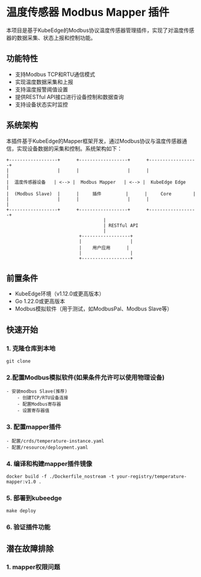 # 温度传感器 Modbus Mapper 插件

本项目是基于KubeEdge的Modbus协议温度传感器管理插件，实现了对温度传感器的数据采集、状态上报和控制功能。

## 功能特性

- 支持Modbus TCP和RTU通信模式
- 实现温度数据采集和上报
- 支持温度报警阈值设置
- 提供RESTful API接口进行设备控制和数据查询
- 支持设备状态实时监控

## 系统架构

本插件基于KubeEdge的Mapper框架开发，通过Modbus协议与温度传感器通信，实现设备数据的采集和控制。系统架构如下：

```
+------------------+      +------------------+      +------------------+
|                  |      |                  |      |                  |
|  温度传感器设备   | <--> |  Modbus Mapper   | <--> |  KubeEdge Edge   |
|  (Modbus Slave)  |      |     插件         |      |     Core        |
|                  |      |                  |      |                  |
+------------------+      +------------------+      +------------------+
                                    |
                                    | RESTful API
                                    |
                           +------------------+
                           |                  |
                           |    用户应用      |
                           |                  |
                           +------------------+
```

## 前置条件

- KubeEdge环境（v1.12.0或更高版本）
- Go 1.22.0或更高版本
- Modbus模拟软件（用于测试，如ModbusPal、Modbus Slave等）

## 快速开始

### 1. 克隆仓库到本地
```
git clone 
```

### 2.配置Modbus模拟软件(如果条件允许可以使用物理设备)
```
- 安装modbus Slave(推荐)
    - 创建TCP/RTU设备连接
    - 配置Modbus寄存器
    - 设置寄存器值
```

### 3. 配置mapper插件
```
- 配置/crds/temperature-instance.yaml
- 配置/resource/deployment.yaml 
```
### 4. 编译和构建mapper插件镜像
```
docker build -f ./Dockerfile_nostream -t your-registry/temperature-mapper:v1.0 .
```

### 5. 部署到kubeedge
```
make deploy
```

### 6. 验证插件功能

## 潜在故障排除
### 1. mapper权限问题